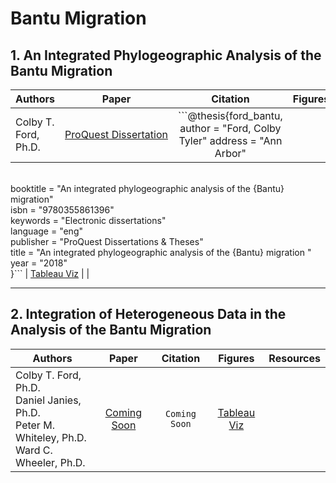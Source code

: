 # Bantu Migration

## 1. An Integrated Phylogeographic Analysis of the Bantu Migration

| Authors              | Paper                                                                   | Citation                                                                                                                                                                                                                                                                                                                                                                                                                  | Figures                                                                                                     | Resources |
| -------------------- |:-----------------------------------------------------------------------:|:-------------------------------------------------------------------------------------------------------------------------------------------------------------------------------------------------------------------------------------------------------------------------------------------------------------------------------------------------------------------------------------------------------------------------:|:-----------------------------------------------------------------------------------------------------------:| --------- |
| Colby T. Ford, Ph.D. | [ProQuest Dissertation](https://search.proquest.com/docview/2036377441) | ```@thesis{ford_bantu, author = "Ford, Colby Tyler" address = "Ann Arbor"
<br/>booktitle = "An integrated phylogeographic analysis of the {Bantu} migration"
<br/>isbn = "9780355861396"
<br/>keywords = "Electronic dissertations"
<br/>language = "eng"
<br/>publisher = "ProQuest Dissertations & Theses"
<br/>title = "An integrated phylogeographic analysis of the {Bantu} migration "
<br/>year = "2018"
<br/>}``` | [Tableau Viz](https://public.tableau.com/profile/cford38#!/vizhome/E_coliGenotypeSetsViz/GeneticCapitalism) |           |

---

## 2. Integration of Heterogeneous Data in the Analysis of the Bantu Migration

| Authors                                                                                                | Paper           | Citation          | Figures                                                                                                                                                  | Resources |
| ------------------------------------------------------------------------------------------------------ |:---------------:|:-----------------:|:--------------------------------------------------------------------------------------------------------------------------------------------------------:| --------- |
| Colby T. Ford, Ph.D.<br/>Daniel Janies, Ph.D.<br/>Peter M. Whiteley, Ph.D.<br/> Ward C. Wheeler, Ph.D. | [Coming Soon]() | ```Coming Soon``` | [Tableau Viz](https://public.tableau.com/profile/colbyford#!/vizhome/BantuMigration_AMNH/IntegrationofHeterogeneousDataintheAnalysisoftheBantuMigration) |           |
